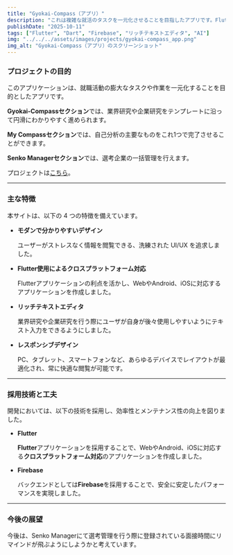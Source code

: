 ```yaml
---
title: "Gyokai-Compass（アプリ）"
description: "これは複雑な就活のタスクを一元化させることを目指したアプリです。Flutterを使用してクロスプラットフォームに対応できるようにしました。"
publishDate: "2025-10-11"
tags: ["Flutter", "Dart", "Firebase", "リッチテキストエディタ", "AI"]
img: "../../../assets/images/projects/gyokai-compass_app.png"
img_alt: "Gyokai-Compass（アプリ）のスクリーンショット"
---
```


### **プロジェクトの目的**

このアプリケーションは、就職活動の膨大なタスクや作業を一元化することを目的としたアプリです。

**Gyokai-Compassセクション**では、業界研究や企業研究をテンプレートに沿って円滑にわかりやすく進められます。

**My Compassセクション**では、自己分析の主要なものをこれ1つで完了させることができます。

**Senko Managerセクション**では、選考企業の一括管理を行えます。

プロジェクトは[こちら](https://app.gyokaicompass.com)。

---

### **主な特徴**

本サイトは、以下の 4 つの特徴を備えています。

- **モダンで分かりやすいデザイン**

  ユーザーがストレスなく情報を閲覧できる、洗練された UI/UX を追求しました。

- **Flutter使用によるクロスプラットフォーム対応**

  Flutterアプリケーションの利点を活かし、WebやAndroid、iOSに対応するアプリケーションを作成しました。

- **リッチテキストエディタ**

  業界研究や企業研究を行う際にユーザが自身が後々使用しやすいようにテキスト入力をできるようにしました。

- **レスポンシブデザイン**

  PC、タブレット、スマートフォンなど、あらゆるデバイスでレイアウトが最適化され、常に快適な閲覧が可能です。

---

### **採用技術と工夫**

開発においては、以下の技術を採用し、効率性とメンテナンス性の向上を図りました。

- **Flutter**

  **Flutter**アプリケーションを採用することで、WebやAndroid、iOSに対応する**クロスプラットフォーム対応**のアプリケーションを作成しました。

- **Firebase**

  バックエンドとしては**Firebase**を採用することで、安全に安定したパフォーマンスを実現しました。

---

### **今後の展望**

今後は、Senko Managerにて選考管理を行う際に登録されている面接時間にリマインドが飛ぶようにしようかと考えています。